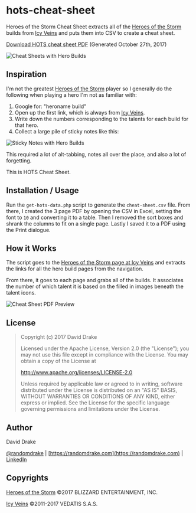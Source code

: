 # hots-cheat-sheet

Heroes of the Storm Cheat Sheet extracts all of the [Heroes of the Storm](http://us.battle.net/heroes/en/) builds from [Icy Veins](https://www.icy-veins.com) and puts them into CSV to create a cheat sheet.

[Download HOTS cheat sheet PDF](https://raw.githubusercontent.com/randomdrake/hots-cheat-sheet/raw/master/cheat-sheet.pdf) (Generated October 27th, 2017)

![Cheat Sheets with Hero Builds](https://raw.githubusercontent.com/randomdrake/hots-cheat-sheet/master/cheat-sheet-hots-builds.jpg)

## Inspiration

I'm not the greatest [Heroes of the Storm](http://us.battle.net/heroes/en/) player so I generally do the following when playing a hero I'm not as familiar with:

1. Google for: "heroname build"
1. Open up the first link, which is always from [Icy Veins](https://www.icy-veins.com).
1. Write down the numbers corresponding to the talents for each build for that hero.
1. Collect a large pile of sticky notes like this:
  
  ![Sticky Notes with Hero Builds](https://raw.githubusercontent.com/randomdrake/hots-cheat-sheet/master/sticky-notes-hots-builds.jpg)
  
This required a lot of alt-tabbing, notes all over the place, and also a lot of forgetting.

This is HOTS Cheat Sheet.

## Installation / Usage

Run the `get-hots-data.php` script to generate the `cheat-sheet.csv` file. From there, I created the 3 page PDF by opening the CSV in Excel, setting the font to `10` and converting it to a table. Then I removed the sort boxes and shrank the columns to fit on a single page. Lastly I saved it to a PDF using the Print dialogue.

## How it Works

The script goes to the [Heroes of the Storm page at Icy Veins](https://www.icy-veins.com/heroes/) and extracts the links for all the hero build pages from the navigation.

From there, it goes to each page and grabs all of the builds. It associates the number of which talent it is based on the filled in images beneath the talent icons.

![Cheat Sheet PDF Preview](https://raw.githubusercontent.com/randomdrake/hots-cheat-sheet/master/cheat-sheet-pdf-preview.png)

## License

>Copyright (c) 2017 David Drake
>
>Licensed under the Apache License, Version 2.0 (the "License"); you may not use this file except in compliance with the License. You may obtain a copy of the License at
>
>http://www.apache.org/licenses/LICENSE-2.0
>
>Unless required by applicable law or agreed to in writing, software distributed under the License is distributed on an "AS IS" BASIS, WITHOUT WARRANTIES OR CONDITIONS OF ANY KIND, either express or implied. See the License for the specific language governing permissions and limitations under the License. 

## Author

David Drake 

[@randomdrake](https://twitter.com/randomdrake) | [https://randomdrake.com](https://randomdrake.com) | [LinkedIn](https://www.linkedin.com/in/david-drake-46524752/)

## Copyrights

[Heroes of the Storm](http://us.battle.net/heroes/en/) &copy;2017 BLIZZARD ENTERTAINMENT, INC.

[Icy Veins](https://www.icy-veins.com) &copy;2011-2017 VEDATIS S.A.S.
